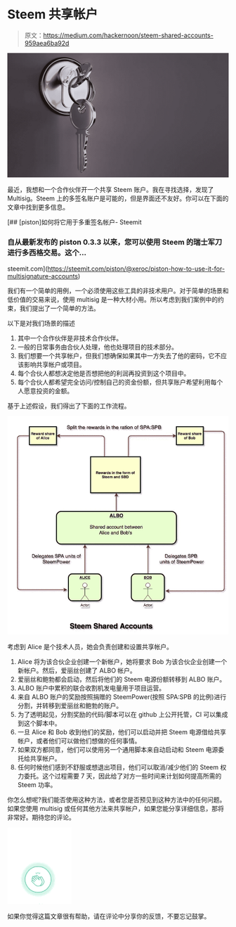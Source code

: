 # Steem 共享帐户

> 原文：<https://medium.com/hackernoon/steem-shared-accounts-959aea6ba92d>

![](img/a95cddacb25b668ed1c861238c1ed5fd.png)

最近，我想和一个合作伙伴开一个共享 Steem 账户。我在寻找选择，发现了 Multisig。Steem 上的多签名账户是可能的，但是界面还不友好。你可以在下面的文章中找到更多信息。

[](https://steemit.com/piston/@xeroc/piston-how-to-use-it-for-multisignature-accounts) [## [piston]如何将它用于多重签名帐户- Steemit

### 自从最新发布的 piston 0.3.3 以来，您可以使用 Steem 的瑞士军刀进行多西格交易。这个…

steemit.com](https://steemit.com/piston/@xeroc/piston-how-to-use-it-for-multisignature-accounts) 

我们有一个简单的用例，一个必须使用这些工具的非技术用户。对于简单的场景和低价值的交易来说，使用 multisig 是一种大材小用。所以考虑到我们案例中的约束，我们提出了一个简单的方法。

以下是对我们场景的描述

1.  其中一个合作伙伴是非技术合作伙伴。
2.  一般的日常事务由合伙人处理，他也处理项目的技术部分。
3.  我们想要一个共享帐户，但我们想确保如果其中一方失去了他的密码，它不应该影响共享帐户或项目。
4.  每个合伙人都想决定他是否想把他的利润再投资到这个项目中。
5.  每个合伙人都希望完全访问/控制自己的资金份额，但共享账户希望利用每个人愿意投资的金额。

基于上述假设，我们得出了下面的工作流程。

![](img/63f8ef620e774118a8ad34538470d1a9.png)

考虑到 Alice 是个技术人员，她会负责创建和设置共享帐户。

1.  Alice 将为该合伙企业创建一个新帐户，她将要求 Bob 为该合伙企业创建一个新帐户。然后，爱丽丝创建了 ALBO 帐户。
2.  爱丽丝和鲍勃都会启动，然后将他们的 Steem 电源份额转移到 ALBO 账户。
3.  ALBO 账户中累积的联合收割机发电量用于项目运营。
4.  来自 ALBO 账户的奖励按照捐赠的 SteemPower(按照 SPA:SPB 的比例)进行分割，并转移到爱丽丝和鲍勃的账户。
5.  为了透明起见，分割奖励的代码/脚本可以在 github 上公开托管，CI 可以集成到这个脚本中。
6.  一旦 Alice 和 Bob 收到他们的奖励，他们可以启动并把 Steem 电源借给共享帐户，或者他们可以做他们想做的任何事情。
7.  如果双方都同意，他们可以使用另一个通用脚本来自动启动和 Steem 电源委托给共享帐户。
8.  任何时候他们感到不舒服或想退出项目，他们可以取消/减少他们的 Steem 权力委托。这个过程需要 7 天，因此给了对方一些时间来计划如何提高所需的 Steem 功率。

你怎么想呢?我们能否使用这种方法，或者您是否预见到这种方法中的任何问题。如果您使用 multisig 或任何其他方法来共享帐户，如果您能分享详细信息，那将非常好。期待您的评论。

![](img/826581e5d9d84c9ac865ff50de96d060.png)

如果你觉得这篇文章很有帮助，请在评论中分享你的反馈，不要忘记鼓掌。